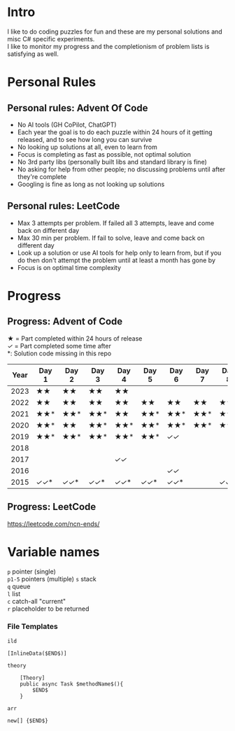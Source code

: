 # Intro

I like to do coding puzzles for fun and these are my personal solutions and misc C# specific experiments.   
I like to monitor my progress and the completionism of problem lists is satisfying as well.  

# Personal Rules

## Personal rules: Advent Of Code
- No AI tools (GH CoPilot, ChatGPT)
- Each year the goal is to do each puzzle within 24 hours of it getting released, and to see how long you can survive
- No looking up solutions at all, even to learn from
- Focus is completing as fast as possible, not optimal solution
- No 3rd party libs (personally built libs and standard library is fine)
- No asking for help from other people; no discussing problems until after they're complete
- Googling is fine as long as not looking up solutions

## Personal rules: LeetCode
- Max 3 attempts per problem. If failed all 3 attempts, leave and come back on different day
- Max 30 min per problem. If fail to solve, leave and come back on different day
- Look up a solution or use AI tools for help only to learn from, but if you do then don't attempt the problem until at least a month has gone by
- Focus is on optimal time complexity

# Progress

## Progress: Advent of Code

**★**  = Part completed within 24 hours of release  
*✓* = Part completed some time after  
*: Solution code missing in this repo

| Year | Day 1   | Day 2   | Day 3   | Day 4   | Day 5   | Day 6   | Day 7   | Day 8   | Day 9   | Day 10  | Day 11  | Day 12  | Day 13   | Day 14  | Day 15  | Day 16    | Day 17 | Day 18 | Day 19 | Day 20 | Day 21 | Day 22 | Day 23 | Day 24 | Day 25 |
|------|---------|---------|---------|---------|---------|---------|---------|---------|---------|---------|---------|---------|----------|---------|---------|-----------|--------|--------|--------|--------|--------|--------|--------|--------|--------|
| 2023 | **★★**  | **★★**  | **★★**  | **★★**  |         |         |         |         |         |         |         |         |          |         |         |           |        |        |        |        |        |        |        |        |        |
| 2022 | **★★**  | **★★**  | **★★**  | **★★**  | **★★**  | **★★**  | **★★**  | **★★**  | **★★**  | **★★**  | **★★**  | **★★**  | **★***✓* |         |         |           |        |        |        |        |        |        |        |        |        |
| 2021 | **★★*** | **★★*** | **★★*** | **★★**  | **★★*** | **★★*** | **★★*** | **★★*** | **★★*** | **★★*** | **★★*** | **★★*** | **★★***  | **★★*** | **★★*** | **★***✓** |        |        |        |        |        |        |        |        |        |
| 2020 | **★★*** | **★★**  | **★★*** | **★★*** | **★★*** | **★★*** | **★★*** | **★★*** | **★★*** |         |         |         |          |         |         |           |        |        |        |        |        |        |        |        |        |
| 2019 | **★★*** | **★★*** | **★★*** | **★★*** | **★★*** | *✓✓*    |         |         |         |         |         |         |          |         |         |           |        |        |        |        |        |        |        |        |        |
| 2018 |         |         |         |         |         |         |         |         |         |         | *✓*     |         |          |         |         |           |        |        |        |        |        |        |        |        |        |
| 2017 |         |         |         | *✓✓*    |         |         |         |         |         |         |         | *✓✓*    |          |         |         |           |        |        |        |        |        |        |        |        |        |
| 2016 |         |         |         |         |         | *✓✓*    |         |         |         |         |         |         | *✓✓*     |         |         |           |        |        |        |        |        |        |        |        |        |
| 2015 | *✓✓**   | *✓✓**   | *✓✓**   | *✓✓**   | *✓✓**   | *✓✓**   |         | *✓✓*    |         |         |         |         |          |         |         |           |        |        |        |        |        |        |        |        |        |

## Progress: LeetCode

https://leetcode.com/ncn-ends/

# Variable names
`p` pointer (single)  
`p1-5` pointers (multiple)
`s` stack   
`q` queue  
`l` list  
`c` catch-all "current"  
`r` placeholder to be returned



### File Templates

`ild`  
```
[InlineData($END$)]
```  
  
`theory`
```
    [Theory]
    public async Task $methodName$(){
        $END$
    }
```

`arr`
```
new[] {$END$}
```